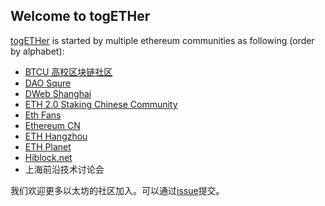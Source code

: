 ## Welcome to togETHer

[togETHer](https://tog-eth-er.github.io/) is started by multiple ethereum communities as following (order by alphabet):

- [BTCU 高校区块链社区](https://space.bilibili.com/477534964/)
- [DAO Squre](https://www.daosquare.io/)
- [DWeb Shanghai]()
- [ETH 2.0 Staking Chinese Community]()
- [Eth Fans](https://ethfans.org/)
- [Ethereum CN](https://ethereum.cn/)
- [ETH Hangzhou]()
- [ETH Planet](https://www.ethplanet.org/)
- [Hiblock.net](https://www.hiblock.net/)
- 上海前沿技术讨论会

我们欢迎更多以太坊的社区加入。可以通过[issue](https://github.com/tog-ETH-er/tog-eth-er.github.io/issues)提交。